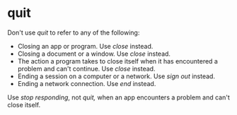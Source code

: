 # quit

Don't use *quit* to refer to any of the following: 

  - Closing an app or program. Use *close* instead. 
  - Closing a document or a window. Use *close* instead. 
  - The action a program takes to close itself when it has encountered a problem and can't continue. Use *close* instead. 
  - Ending a session on a computer or a network. Use *sign out* instead. 
  - Ending a network connection. Use *end* instead. 

Use *stop responding*, not *quit,* when an app encounters a problem and can't close itself.
